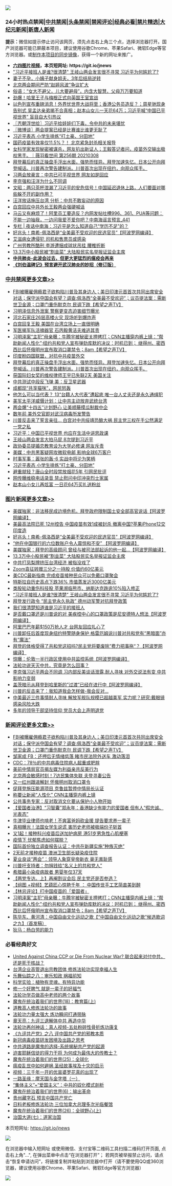 ![](https://raw.githubusercontent.com/fqnews/bnews/master/64photo/fqnews-qr.jpg)

<div id="tt">
<h3>24小时热点禁闻|<a href="#%E4%B8%AD%E5%85%B1%E7%A6%81%E9%97%BB%E6%9B%B4%E5%A4%9A%E6%96%87%E7%AB%A0">中共禁闻</a>|<a href="#%E5%9B%BE%E7%89%87%E6%96%B0%E9%97%BB%E6%9B%B4%E5%A4%9A%E6%96%87%E7%AB%A0">头条禁闻</a>|<a href="#%E6%96%B0%E9%97%BB%E8%AF%84%E8%AE%BA%E6%9B%B4%E5%A4%9A%E6%96%87%E7%AB%A0">禁闻评论|<a href="#%E5%BF%85%E7%9C%8B%E7%BB%8F%E5%85%B8%E5%A5%BD%E6%96%87">经典必看|<a href="/video.md#%E7%A6%81%E7%89%87%E7%B2%BE%E9%80%89">禁片精选</a>|<a href="https://github.com/fqnews/djy/blob/master/gb/nf1351518.md#1">大纪元新闻</a>|<a href="https://github.com/fqnews/ntdtv/blob/master/gb/prog204.md#1">新唐人新闻</a></h3>
<div><b>提示：</b>微信如提示停止访问该网页，须先点击右上角三个点，选择浏览器打开。国产浏览器可能已屏蔽本项目，建议使用谷歌Chrome、苹果Safari、微软Edge等官方浏览器。或<a href="https://github.com/fqnews/bnews/blob/master/%E5%88%B6%E4%BD%9Cgit%E7%A6%81%E9%97%BB%E9%95%9C%E5%83%8F.md">制作本项目的同步镜像</a>，获得一个新的网址来推广。</div>
<ul>
<li><b><a href="http://d1.bdrive.tk/64.mp4" target="_blank">六四图片视频</a>，本页短网址: https://git.io/jnews</b></li>
<li><a href="/topimagenews/20210309/1500992.md">"习近平接班人是谁?很清楚" 王岐山两会发言很不寻常 习近平为何尴尬了?</a></li>
<li><a href="/lifebaike/20210309/1500965.md">妻子不孕，小姨子献身姐夫，3年后结局逆转</a></li>
<li><a href="/cbnews/20210309/1500945.md">北京两会期间严防“赵婷风波”争议扩大</a></li>
<li><a href="/lifebaike/20210309/1500979.md">俗语：“女大不避父，儿大要避母”，内含大智慧，父母万万要知道</a></li>
<li><a href="/comments/20210309/1500939.md">劲爆！哈里王子与梅根正式向英国王室宣战</a></li>
<li><a href="/bannedvideo/20210309/1501165.md">以色列宣布重磅消息！外界忧世界大战将至；香港公务员造反？；周星驰现身告别式 吴孟达亲弟揭不合真相；赵本山女儿一天花64万；习近平喊“中国已平视世界” 盲目自大引热议</a></li>
<li><a href="/ssgc/20210309/1500974.md">〖兲朝浮世绘〗习近平给娃娃们下毒，令中共的未来堪忧</a></li>
<li><a href="/ssgc/20210309/1501023.md">〖微博谈〗两会提案已经是比赛谁比谁更无耻了</a></li>
<li><a href="/cbnews/20210309/1501204.md">习近平表态 小学生排练“打土豪、分田地”</a></li>
<li><a href="/comments/20210309/1501036.md">国药疫苗有效率仅11.5%？！ 北京紧急封杀相关报导</a></li>
<li><a href="/comments/20210309/1501148.md">女科学家发现秘密被谋杀，网友扒出新证人；王毅答记者问，疫苗外交输出极权黑手。｜薇羽看世间 第256期 20210308</a></li>
<li><a href="/comments/20210309/1501292.md">拜登幕后的真正操盘手浮出水面，强势而怪异。拜登加速失忆。日本公开向拜登喊话。川普再次警告建制派。川普首次出现在纽约，向观众挥手。</a></li>
<li><a href="/cbnews/20210309/1500944.md">习两会放豪言：中共已可平视世界 网友如是回应</a></li>
<li><a href="/ssgc/20210309/1501214.md">李克强和汪洋为什么不同调</a></li>
<li><a href="/cbnews/20210309/1500998.md">文昭：两只茶杯泄漏了习近平的安危信号！中国延迟退休上路，人们要面对哪些躲不开的副作用？</a></li>
<li><a href="/cbnews/20210309/1501130.md">汪洋放话施压台湾 分析：中共不敢妄动的原因</a></li>
<li><a href="/cbnews/20210309/1500946.md">白宫回应中共外长王毅两会强硬喊话</a></li>
<li><a href="/comments/20210309/1501164.md">马云又有麻烦了！阿里员工要造反？内网发帖吐槽996、361、PUA等问题：不能一边抽我，一边问我爱不爱你吧？中南海谣言预言_441</a></li>
<li><a href="/cbnews/20210309/1500935.md">专栏 | 夜话中南海：习近平是怎么知道自己“学历不足”的？</a></li>
<li><a href="/topimagenews/20210309/1501193.md">好兆头！南希-佩洛西是“全美最不受欢迎的民选官员”【阿波罗网编译】</a></li>
<li><a href="/worldnews/20210309/1500961.md">艾滋病女遭侵犯 司机和售票员或感染</a></li>
<li><a href="/cbnews/20210309/1500943.md">广州劳教所酷刑 李游遭捆成球状吊挂 腰椎折断</a></li>
<li><a href="/topimagenews/20210309/1501174.md">13.3万中小股民被“割韭菜” 大陆股民实名举报证监会主席</a></li>
<li><b><a href="/comments/20200211/1275071.md" target="_blank">中共肺炎-此波会过去，但更大更猛烈的瘟疫会再来</a></b></li>
<li><b><a href="/comments/20200207/1272816.md" target="_blank">《刘伯温碑记》预言避开武汉肺炎的妙招（修订版）</a></b></li>
</ul>
</div>

<div class="catlist">
<h3><a href="/cbnews/" target="_blank">中共禁闻</a><span><a href="/cbnews/" target="_blank" rel="nofollow">更多文章>></a></span></h3>
<ul>
<li><a href="/comments/20210310/1501493.md" target="_blank">FBI被曝雇佣瘾君子欲构陷川普及其身边人；美日印澳元首首次共同出席安全对话；保守派夺国会有望？调查:佩洛西“全美最不受欢迎”；议员提法案：需断世卫金源；口罩门重伤默克尔 民调下跌【希望之声TV】</a></li>
<li><a href="/cbnews/20210309/1501388.md" target="_blank">习明泽信息外泄案 警察更变态迫害细节曝光</a></li>
<li><a href="/cbnews/20210309/1501365.md" target="_blank">河北石家庄26层高楼火灾 现场听到爆炸声</a></li>
<li><a href="/cbnews/20210309/1501356.md" target="_blank">白宫回复王毅 美国在台湾立场上一直很明确</a></li>
<li><a href="/cbnews/20210309/1501355.md" target="_blank">军医揭军队活摘器官 石丙毅黄洁夫难逃其责</a></li>
<li><a href="/comments/20210309/1501342.md" target="_blank">习明泽案“主犯”母亲曝：牛腾宇被秘密关押拷打；CNN主播穿内裤上镜：“帮助新闻人性化”;纽约共和党人宣布弹劾库默的决议：时机已到； 继得州、密西西比后怀俄明州宣布取消口罩禁令；8am【希望之声TV】</a></li>
<li><a href="/cbnews/20210309/1501338.md" target="_blank">印度盼四国联盟，对抗中共疫苗外交</a></li>
<li><a href="/comments/20210309/1501292.md" target="_blank">拜登幕后的真正操盘手浮出水面，强势而怪异。拜登加速失忆。日本公开向拜登喊话。川普再次警告建制派。川普首次出现在纽约，向观众挥手。</a></li>
<li><a href="/cbnews/20210309/1501285.md" target="_blank">获国际妇女奖的维权律师王宇已失联2天 美国关注</a></li>
<li><a href="/cbnews/20210309/1501274.md" target="_blank">中共测试中段反飞弹 美：反卫星武器</a></li>
<li><a href="/cbnews/20210309/1501273.md" target="_blank">成都现“共享猫咪”，网民怒轰</a></li>
<li><a href="/cbnews/20210309/1501219.md" target="_blank">他怎么可以当代表？ 13“台籍人大代表”遭起底 唯一台人丈夫还是永久通缉犯</a></li>
<li><a href="/cbnews/20210309/1501213.md" target="_blank">美军太平洋威慑计划：让中共主动放弃武统台湾</a></li>
<li><a href="/cbnews/20210309/1501212.md" target="_blank">两会爆“十四五”计划野心 让美顺藤摸瓜制裁中企</a></li>
<li><a href="/cbnews/20210309/1501211.md" target="_blank">数年前 美外交官即对武汉病毒所发警告</a></li>
<li><a href="/cbnews/20210309/1501210.md" target="_blank">川普反击来了誓言亲往&#8230; 白宫对中共绥靖恐酿大祸 民主党三权在手公然满足一党之私</a></li>
<li><a href="/cbnews/20210309/1501209.md" target="_blank">习近平：中国已平视世界 也应在生活中讲思政课</a></li>
<li><a href="/cbnews/20210309/1501208.md" target="_blank">王岐山两会发言大拍马屁 8次提到习近平</a></li>
<li><a href="/cbnews/20210309/1501207.md" target="_blank">政协委员提婚恋教育设为大学必修课 网友斥责</a></li>
<li><a href="/cbnews/20210309/1501206.md" target="_blank">美媒：中共黑客疑网攻微软电邮 影响全球6万客户</a></li>
<li><a href="/cbnews/20210309/1501205.md" target="_blank">时事军事：嚣张的轰-6 实战中将沦为笑柄</a></li>
<li><a href="/cbnews/20210309/1501204.md" target="_blank">习近平表态 小学生排练“打土豪、分田地”</a></li>
<li><a href="/cbnews/20210309/1501203.md" target="_blank">避重就轻？唐山全时段禁放烟花5年 引网民批评</a></li>
<li><a href="/cbnews/20210309/1501202.md" target="_blank">网传曝维稳电话录音 禁止慰问中印冲突烈士家属</a></li>
<li><a href="/cbnews/20210309/1501201.md" target="_blank">赵本山小女儿再炫富 一日花64万买礼送粉丝</a></li>

</ul>
</div>
<div class="catlist">
<h3><a href="/topimagenews/" target="_blank">图片新闻</a><span><a href="/topimagenews/" target="_blank" rel="nofollow">更多文章>></a></span></h3>
<ul>
<li><a href="/topimagenews/20210309/1501336.md" target="_blank">美媒独家：非法移民成边境危机，拜登政府限制国土安全部高官说话【阿波罗网编译】</a></li>
<li><a href="/topimagenews/20210309/1501309.md" target="_blank">美最高法院已死 12州控告 中国疫苗有效1成被封杀 撤离中国?苹果iPhone12交印度造</a></li>
<li><a href="/topimagenews/20210309/1501193.md" target="_blank">好兆头！南希-佩洛西是“全美最不受欢迎的民选官员”【阿波罗网编译】</a></li>
<li><a href="/topimagenews/20210309/1501191.md" target="_blank">“他在中国银行的六位数账户令人震惊和不安” 【阿波罗网编译】</a></li>
<li><a href="/topimagenews/20210309/1501176.md" target="_blank">美媒独家：拜登的高级顾问 曾经与被司法部起诉的他一起&#8230;【阿波罗网编译】</a></li>
<li><a href="/topimagenews/20210309/1501174.md" target="_blank">13.3万中小股民被“割韭菜” 大陆股民实名举报证监会主席</a></li>
<li><a href="/topimagenews/20210309/1501172.md" target="_blank">中共打凤梨牌挤压台湾经济 被指没戏了</a></li>
<li><a href="/topimagenews/20210309/1501171.md" target="_blank">Zoom袁征转赠三分之一持股 价值约60亿美元</a></li>
<li><a href="/topimagenews/20210309/1501170.md" target="_blank">美CDC最新指南 完成疫苗接种民众可以免戴口罩聚会</a></li>
<li><a href="/topimagenews/20210309/1501169.md" target="_blank">特斯拉自历史高点下跌36% 市值蒸发近3000亿美元</a></li>
<li><a href="/topimagenews/20210309/1501027.md" target="_blank">类股轮动重伤科技股 苹果濒临熊市、纳斯达克跌逾10%陷入修正</a></li>
<li><a href="/topimagenews/20210309/1500992.md" target="_blank">&#8220;习近平接班人是谁?很清楚&#8221; 王岐山两会发言很不寻常 习近平为何尴尬了?</a></li>
<li><a href="/topimagenews/20210308/1500730.md" target="_blank">拜登发行政令 “民主党永久执政” 德州动军警对抗拜登政策</a></li>
<li><a href="/topimagenews/20210308/1500679.md" target="_blank">我们很清楚知道谁是习近平的接班人</a></li>
<li><a href="/topimagenews/20210308/1500678.md" target="_blank">是否戴口罩还是川普说的对 美疾控中心的口罩政策是尼安德特人想法【阿波罗网编译】</a></li>
<li><a href="/topimagenews/20210308/1500666.md" target="_blank">阿里巴巴年薪$150万抢人才 台网友回应扎心了</a></li>
<li><a href="/topimagenews/20210308/1500665.md" target="_blank">川普卸任后首度现身纽约特警随身保护 格雷厄姆说川普对共和党有“黑暗面”亦有“魔法”</a></li>
<li><a href="/topimagenews/20210308/1500636.md" target="_blank">拜登的体格受得了共和党这招吗?民主党将要废除”费力把事拖“？【阿波罗网编译】</a></li>
<li><a href="/topimagenews/20210308/1500595.md" target="_blank">惊曝：伦敦一半行政区使用中共监控系统【阿波罗网编译】</a></li>
<li><a href="/comments/20210308/1500552.md" target="_blank">法轮功说天灭中共，究竟是怎么回事？</a></li>
<li><a href="/topimagenews/20210308/1500537.md" target="_blank">李克强习近平两会不同调 习内部反美谈话泄露,耐人寻味 对外交说法有变 中共影响力变弱</a></li>
<li><a href="/topimagenews/20210308/1500535.md" target="_blank">盖茨暗示从拜登到哈里斯的&#8221;过渡&#8221;已经在进行中【阿波罗网编译】</a></li>
<li><a href="/topimagenews/20210308/1500465.md" target="_blank">川普的反击来了：我知道我会怎样做-我会反对…</a></li>
<li><a href="/topimagenews/20210308/1500436.md" target="_blank">中美最近三件事情耐人寻味 解放军舰队规模已超越美军 实力呢？研究:戴眼镜感染风险大跌</a></li>
<li><a href="/comments/20210307/1500218.md" target="_blank">多年的领导干部坚持信仰 党员大会上声明退党</a></li>

</ul>
</div>
<div class="catlist">
<h3><a href="/comments/" target="_blank">新闻评论</a><span><a href="/comments/" target="_blank" rel="nofollow">更多文章>></a></span></h3>
<ul>
<li><a href="/comments/20210310/1501493.md" target="_blank">FBI被曝雇佣瘾君子欲构陷川普及其身边人；美日印澳元首首次共同出席安全对话；保守派夺国会有望？调查:佩洛西“全美最不受欢迎”；议员提法案：需断世卫金源；口罩门重伤默克尔 民调下跌【希望之声TV】</a></li>
<li><a href="/comments/20210310/1501485.md" target="_blank">邹家成 FB：还押后无情绪低落 睹市民法院外送车 激动落泪</a></li>
<li><a href="/comments/20210310/1501483.md" target="_blank">CDC：78％的中共病毒住院病人超重或肥胖</a></li>
<li><a href="/comments/20210310/1501475.md" target="_blank">美前中情局官员揭左媒为利益亲共反美行为</a></li>
<li><a href="/comments/20210310/1501473.md" target="_blank">北京两会敏感时刻！7访民集体失联 夫登寻妻公告</a></li>
<li><a href="/comments/20210310/1501469.md" target="_blank">又一红州跟进解封 怀俄明州取消口罩令</a></li>
<li><a href="/comments/20210310/1501468.md" target="_blank">促拜登施压能源项目 克鲁兹暂停中情局长认证</a></li>
<li><a href="/comments/20210310/1501460.md" target="_blank">称要让新闻“人性化” CNN主播穿内裤上镜</a></li>
<li><a href="/comments/20210310/1501459.md" target="_blank">公共事务专家：反对取消文化要从保护小人物开始</a></li>
<li><a href="/comments/20210310/1501455.md" target="_blank">【爱国者治港】“习智囊”郑永年：香港缺少有能力的爱国者 但有人“假忠诚、光表态”</a></li>
<li><a href="/comments/20210310/1501454.md" target="_blank">牛津毕业律师也啃老！不爽富爸妈砍金援 提告要求养一辈子</a></li>
<li><a href="/comments/20210310/1501453.md" target="_blank">真相曝光！法国女学生说谎 害历史老师被极端份子斩首</a></li>
<li><a href="/comments/20210310/1501452.md" target="_blank">又1起！接种科兴疫苗后送加护病房 港51岁男急性心肌梗塞</a></li>
<li><a href="/comments/20210310/1501451.md" target="_blank">疫情下 忧郁焦虑如何摆脱？</a></li>
<li><a href="/comments/20210309/1501393.md" target="_blank">国际首份独立调查报告认证：中共在新疆实施“种族灭绝”</a></li>
<li><a href="/comments/20210309/1501378.md" target="_blank">2天前才接种疫苗 澳洲卫生部长疑染疫住院</a></li>
<li><a href="/comments/20210309/1501368.md" target="_blank">夏业良谈“两会”：领导人象穿皇帝新衣 毫无羞耻感</a></li>
<li><a href="/comments/20210309/1501362.md" target="_blank">川普吁支持者：勿捐钱给“名义上的共和党人”</a></li>
<li><a href="/comments/20210309/1501361.md" target="_blank">希腊最小染疫病故者 男婴年仅37天</a></li>
<li><a href="/comments/20210309/1501353.md" target="_blank">【两党专访。上】再阉割议会后 民主党还是否参选？</a></li>
<li><a href="/comments/20210309/1501352.md" target="_blank">【组图 +视频】艺蕴匠心惊艳千年 ： 中国传世手工艺简直美到醉</a></li>
<li><a href="/comments/20210309/1501348.md" target="_blank">【林忌评论】打中国疫苗的「爱国者」</a></li>
<li><a href="/comments/20210309/1501342.md" target="_blank">习明泽案“主犯”母亲曝：牛腾宇被秘密关押拷打；CNN主播穿内裤上镜：“帮助新闻人性化”;纽约共和党人宣布弹劾库默的决议：时机已到； 继得州、密西西比后怀俄明州宣布取消口罩禁令；8am【希望之声TV】</a></li>
<li><a href="/comments/20210309/1501320.md" target="_blank">陈华东、黄河清：中国自由文化运动之歌【“中国自由文化运动之歌”候选歌词之九】（首发稿）</a></li>
<li><a href="/comments/20210309/1501319.md" target="_blank">狄马：杨白劳的能力</a></li>

</ul>
</div>

<div class="catlist">
<h3>必看经典好文</h3>
<ul>
<li><a href="/comments/20200820/1451960.md" target="_blank">United Against China CCP or Die From Nuclear War? 联合起来对付中共，还是死于核战？</a></li>
<li><a href="/comments/20200528/1335859.md" target="_blank">台湾企业高管退出宗教团体 修炼法轮功实现幸福人生</a></li>
<li><a href="/tculture/20170717/792953.md" target="_blank">乐舞仙踪之八：审乐知政 祸福前知</a></li>
<li><a href="/comments/20200605/783205.md" target="_blank">科学实验：植物有灵魂，有特异功能</a></li>
<li><a href="/funmedia/20200713/1359909.md" target="_blank">修一个好脾气 就是一辈子的好福气</a></li>
<li><a href="/comments/20200629/1352533.md" target="_blank">法轮功学员做高中老师的两个故事</a></li>
<li><a href="/topimagenews/20180701/965109.md" target="_blank">魔鬼在统治着我们的世界(18)：教育篇(上)</a></li>
<li><a href="/comments/20200805/1375080.md" target="_blank">道教高人修炼法轮功的故事</a></li>
<li><a href="/cbnews/20200816/1381005.md" target="_blank">法轮功力量太强大 炼功瞬间打通带脉</a></li>
<li><a href="/comments/20131119/1029445.md" target="_blank">章天亮：九评三退解体中共 再造中华</a></li>
<li><a href="/comments/20190516/1128964.md" target="_blank">法轮功再创神话：真人视频-五处粉碎性骨折炼功康复</a></li>
<li><a href="/bookonline/20131116/201047.md" target="_blank">《九评共产党》之八 评中国共产党的邪教本质</a></li>
<li><a href="/comments/20200917/1029129.md" target="_blank">新冠病毒疫苗研发困境及出路之思考</a></li>
<li><a href="/comments/20181209/1044543.md" target="_blank">中共道路是魔鬼的选择-系统揭秘共产党的起源</a></li>
<li><a href="/comments/20200622/1346846.md" target="_blank">迫害耶稣信徒的得力干将  为何成为最伟大的传教士？</a></li>
<li><a href="/comments/20181017/1014654.md" target="_blank">魔鬼在统治着我们的世界(25)：全球化</a></li>
<li><a href="/comments/20200618/1346823.md" target="_blank">瘟疫乱世中如何避祸 圣经故事埃及十灾的启示</a></li>
<li><a href="/aomi/qiwen/20151223/484507.md" target="_blank">视频：三千年一开的优昙婆罗花真的出现了</a></li>
<li><a href="/tculture/20160806/568214.md" target="_blank">一路圣缘：摩天国与金字塔（一）</a></li>
<li><a href="/comments/20201007/1409565.md" target="_blank">“集体主义”+“爱国主义”：中共的奴化模式剖析</a></li>
<li><a href="/topimagenews/20180524/947358.md" target="_blank">魔鬼在统治着我们的世界(6)：输出革命</a></li>
<li><a href="/comments/20210226/1494382.md" target="_blank">贵州藏字石 预言中国共产党亡</a></li>
<li><a href="/comments/20200531/1337359.md" target="_blank">日料老板修炼法轮功 三位加拿大总理多次光临餐馆</a></li>
<li><a href="/comments/20181210/1044798.md" target="_blank">魔鬼在统治着我们的世界(26)：全球野心(上)</a></li>
<li><a href="/cbnews/20190424/913985.md" target="_blank">治国大道(七)：道家治国</a></li>

</ul>
</div>

本页短网址: https://git.io/jnews

![](https://raw.githubusercontent.com/fqnews/bnews/master/64photo/fqnews-qr.jpg)

在浏览器中输入短网址 或使用微信、支付宝等二维码工具扫描二维码打开页面, 点击右上角"...", 在弹出菜单中点击“在浏览器打开”； 若网页被举报禁止访问，请点击“恢复申请访问”，将链接复制并粘贴到浏览器中打开（请不要使用QQ或360浏览器，建议使用谷歌Chrome、苹果Safari、微软Edge等官方浏览器）

![](https://raw.githubusercontent.com/fqnews/bnews/master/64photo/wx.jpg)